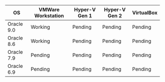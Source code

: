 | OS         | VMWare Workstation | Hyper-V Gen 1 | Hyper-V Gen 2 | VirtualBox |
|------------|--------------------|---------------|---------------|------------|
| Oracle 9.0 | Working            | Pending       | Pending       | Pending    |
| Oracle 8.6 | Working            | Pending       | Pending       | Pending    |
| Oracle 7.9 | Pending            | Pending       | Pending       | Pending    |
| Oracle 6.9 | Pending            | Pending       | Pending       | Pending    |
